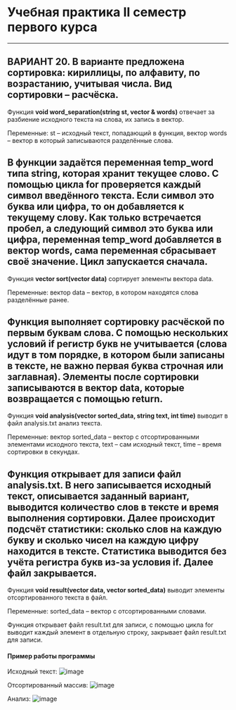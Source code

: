 # Учебная практика II семестр первого курса
---
**ВАРИАНТ 20.** В варианте предложена сортировка: кириллицы, по алфавиту, по возрастанию, учитывая числа. Вид сортировки – расчёска.
---
Функция **void word_separation(string st, vector <string>& words)** отвечает за разбиение исходного текста на слова, их запись в вектор. 
  
Переменные: st – исходный текст, попадающий в функция, вектор words – вектор в который записываются разделённые слова.
  
В функции задаётся переменная temp_word типа string, которая хранит текущее слово. С помощью цикла for проверяется каждый символ введённого текста. Если символ это буква или цифра, то он добавляется к текущему слову. Как только встречается пробел, а следующий символ это буква или цифра, переменная temp_word добавляется в вектор words, сама переменная сбрасывает своё значение. Цикл запускается сначала.
---
Функция **vector<string> sort(vector<string> data)** сортирует элементы вектора data.
 
Переменные: вектор data – вектор, в котором находятся слова разделённые ранее.
  
Функция выполняет сортировку расчёской по первым буквам слова. С помощью нескольких условий if регистр букв не учитывается (слова идут в том порядке, в котором были записаны в тексте, не важно первая буква строчная или заглавная). Элементы после сортировки записываются в вектор data, которые возвращается с помощью return.
---
  Функция **void analysis(vector<string> sorted_data, string text, int time)** выводит в файл analysis.txt анализ текста.
  
  Переменные: вектор sorted_data – вектор с отсортированными элементами исходного текста, text – сам исходный текст, time – время сортировки в секундах. 

  Функция открывает для записи файл analysis.txt. В него записывается исходный текст, описывается заданный вариант, выводится количество слов в тексте и время выполнения сортировки. Далее происходит подсчёт статистики: сколько слов на каждую букву и сколько чисел на каждую цифру находится в тексте. Статистика выводится без учёта регистра букв из-за условия if. Далее файл закрывается.
---
  Функция **void result(vector<string> data, vector<string> sorted_data)** выводит элементы отсортированного текста в файл.
  
Переменные: sorted_data – вектор с отсортированными словами.
  
Функция открывает файл result.txt для записи, с помощью цикла for выводит каждый элемент в отдельную строку, закрывает файл result.txt для записи.

  #### Пример работы программы 
  
  Исходный текст:
  ![image](https://user-images.githubusercontent.com/106429570/170820600-11b7b57b-88b8-4c24-b2d6-844320004ce5.png)

  Отсортированный массив:
  ![image](https://user-images.githubusercontent.com/106429570/170820650-90b801da-3747-4ad8-9df1-35d0e26f141f.png)

  Анализ:
  ![image](https://user-images.githubusercontent.com/106429570/170820681-5a3b5a63-a2a6-4da1-a329-1d740ffddd18.png)
